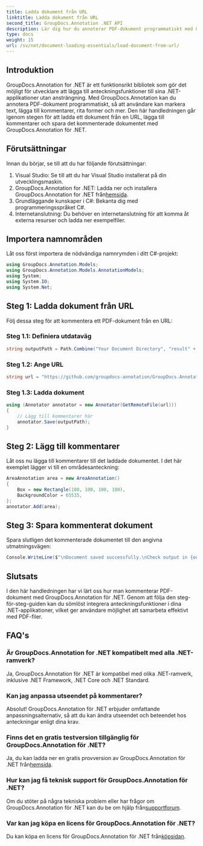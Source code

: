 ```yaml
---
title: Ladda dokument från URL
linktitle: Ladda dokument från URL
second_title: GroupDocs.Annotation .NET API
description: Lär dig hur du annoterar PDF-dokument programmatiskt med GroupDocs.Annotation för .NET. Steg-för-steg handledning med kodexempel.
type: docs
weight: 15
url: /sv/net/document-loading-essentials/load-document-from-url/
---
```

## Introduktion
GroupDocs.Annotation for .NET är ett funktionsrikt bibliotek som gör det möjligt för utvecklare att lägga till anteckningsfunktioner till sina .NET-applikationer utan ansträngning. Med GroupDocs.Annotation kan du annotera PDF-dokument programmatiskt, så att användare kan markera text, lägga till kommentarer, rita former och mer. Den här handledningen går igenom stegen för att ladda ett dokument från en URL, lägga till kommentarer och spara det kommenterade dokumentet med GroupDocs.Annotation för .NET.
## Förutsättningar
Innan du börjar, se till att du har följande förutsättningar:
1. Visual Studio: Se till att du har Visual Studio installerat på din utvecklingsmaskin.
2.  GroupDocs.Annotation for .NET: Ladda ner och installera GroupDocs.Annotation for .NET från[hemsida](https://releases.groupdocs.com/annotation/net/).
3. Grundläggande kunskaper i C#: Bekanta dig med programmeringsspråket C#.
4. Internetanslutning: Du behöver en internetanslutning för att komma åt externa resurser och ladda ner exempelfiler.

## Importera namnområden
Låt oss först importera de nödvändiga namnrymden i ditt C#-projekt:
```csharp
using GroupDocs.Annotation.Models;
using GroupDocs.Annotation.Models.AnnotationModels;
using System;
using System.IO;
using System.Net;
```
## Steg 1: Ladda dokument från URL
Följ dessa steg för att kommentera ett PDF-dokument från en URL:
### Steg 1.1: Definiera utdataväg
```csharp
string outputPath = Path.Combine("Your Document Directory", "result" + Path.GetExtension("input.pdf"));
```
### Steg 1.2: Ange URL
```csharp
string url = "https://github.com/groupdocs-annotation/GroupDocs.Annotation-for-.NET/blob/master/Examples/Resources/SampleFiles/input.pdf?raw=true";
```
### Steg 1.3: Ladda dokument
```csharp
using (Annotator annotator = new Annotator(GetRemoteFile(url)))
{
    // Lägg till kommentarer här
    annotator.Save(outputPath);
}
```
## Steg 2: Lägg till kommentarer
Låt oss nu lägga till kommentarer till det laddade dokumentet. I det här exemplet lägger vi till en områdesanteckning:
```csharp
AreaAnnotation area = new AreaAnnotation()
{
    Box = new Rectangle(100, 100, 100, 100),
    BackgroundColor = 65535,
};
annotator.Add(area);
```
## Steg 3: Spara kommenterat dokument
Spara slutligen det kommenterade dokumentet till den angivna utmatningsvägen:
```csharp
Console.WriteLine($"\nDocument saved successfully.\nCheck output in {outputPath}.");
```

## Slutsats
I den här handledningen har vi lärt oss hur man kommenterar PDF-dokument med GroupDocs.Annotation för .NET. Genom att följa den steg-för-steg-guiden kan du sömlöst integrera anteckningsfunktioner i dina .NET-applikationer, vilket ger användare möjlighet att samarbeta effektivt med PDF-filer.

## FAQ's
### Är GroupDocs.Annotation for .NET kompatibelt med alla .NET-ramverk?
Ja, GroupDocs.Annotation för .NET är kompatibel med olika .NET-ramverk, inklusive .NET Framework, .NET Core och .NET Standard.
### Kan jag anpassa utseendet på kommentarer?
Absolut! GroupDocs.Annotation för .NET erbjuder omfattande anpassningsalternativ, så att du kan ändra utseendet och beteendet hos anteckningar enligt dina krav.
### Finns det en gratis testversion tillgänglig för GroupDocs.Annotation för .NET?
 Ja, du kan ladda ner en gratis provversion av GroupDocs.Annotation för .NET från[hemsida](https://releases.groupdocs.com/).
### Hur kan jag få teknisk support för GroupDocs.Annotation för .NET?
 Om du stöter på några tekniska problem eller har frågor om GroupDocs.Annotation för .NET kan du be om hjälp från[supportforum](https://forum.groupdocs.com/c/annotation/10).
### Var kan jag köpa en licens för GroupDocs.Annotation för .NET?
 Du kan köpa en licens för GroupDocs.Annotation för .NET från[köpsidan](https://purchase.groupdocs.com/buy).